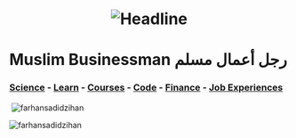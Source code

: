 <h1 align=center>
    <img src="https://readme-typing-svg.herokuapp.com?font=Poppins&size=32&duration=3500&color=C9D1D1FF&center=true&width=600&lines=Founder;CEO;Investor" alt="Headline" />
</h1>

# Muslim Businessman رجل أعمال مسلم

### [Science](https://online.udvash-unmesh.com/Routine/PastClasses) - [Learn](https://www.youtube.com/playlist?list=WL) - [Courses](https://www.coursera.org/my-learning) - [Code](https://replit.com/repls) - [Finance](https://www.msn.com/en-xl/money) - [Job Experiences](https://www.theforage.com/achievements)

<p>&nbsp;<img align="center" src="https://github-readme-stats.vercel.app/api?username=farhansadidzihan&show_icons=true&locale=en&theme=radical" alt="farhansadidzihan" /></p>

<p><img align="center" src="https://github-readme-streak-stats.herokuapp.com/?user=farhansadidzihan&theme=radical" alt="farhansadidzihan" /></p>
